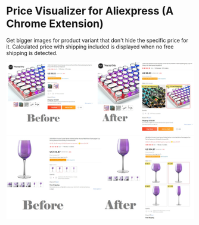 # Price Visualizer for Aliexpress (A Chrome Extension)

Get bigger images for product variant that don't hide the specific price for it.
Calculated price with shipping included is displayed when no free shipping is detected.

![before&after1](images/AEChrome1.jpg)
![before&after2](images/AEChrome2.jpg)